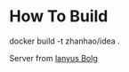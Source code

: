 # How To Build

docker build -t zhanhao/idea .

Server from [lanyus Bolg](http://blog.lanyus.com) 


